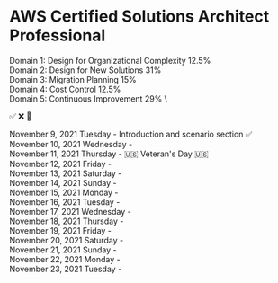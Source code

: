 # AWS Certified Solutions Architect Professional

Domain 1: Design for Organizational Complexity 12.5% \
Domain 2: Design for New Solutions 31% \
Domain 3: Migration Planning 15% \
Domain 4: Cost Control 12.5% \
Domain 5: Continuous Improvement 29% \

✅ ❌ 🚧

November 9, 2021 Tuesday - Introduction and scenario section ✅ \
November 10, 2021 Wednesday - \
November 11, 2021 Thursday - 🇺🇸 Veteran's Day 🇺🇸 \
November 12, 2021 Friday - \
November 13, 2021 Saturday - \
November 14, 2021 Sunday - \
November 15, 2021 Monday - \
November 16, 2021 Tuesday - \
November 17, 2021 Wednesday - \
November 18, 2021 Thursday - \
November 19, 2021 Friday - \
November 20, 2021 Saturday - \
November 21, 2021 Sunday - \
November 22, 2021 Monday - \
November 23, 2021 Tuesday - 